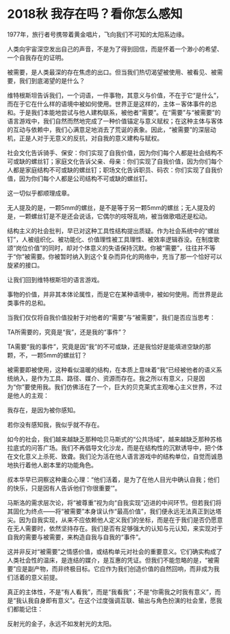 # **2018秋 我存在吗？看你怎么感知**

1977年，旅行者号携带着黄金唱片，飞向我们不可知的太阳系边缘。

人类向宇宙深空发出自己的声音，不是为了得到回信，而是怀着一个渺小的希望、一个自我存在的证明。

被需要，是人类最深的存在焦虑的出口。但当我们热切渴望被使用、被看见、被需要，我们到底渴望的是什么？

维特根斯坦告诉我们，一个词语，一件事物，其意义与价值，不在于它“是什么”，而在于它在什么样的语境中被如何使用。世界正是这样的，主体－客体事件的总和。于是我们本能地尝试与他人建构联系，被他者“需要”。在“需要”与“被需要”的语言游戏中，我们自然而然地完成了一种价值锚定与意义赋权；在这种主体与客体的互动与依赖中，我们心满意足地消去了荒诞的表象。因此，“被需要”的深层动机，正是人对于无意义的反抗，对自我的意义建构与赋权。

社会文化告诉骑手、保安：你们实现了自我价值，因为你们每个人都是社会结构不可或缺的螺丝钉；家庭文化告诉父亲、母亲：你们实现了自我价值，因为你们每个人都是家庭结构不可或缺的螺丝钉；职场文化告诉职员、码农：你们实现了自我价值，因为你们每个人都是公司结构不可或缺的螺丝钉。

这一切似乎都顺理成章。

无人提及的是，一颗5mm的螺丝，是不是等于另一颗5mm的螺丝；无人提及的是，一颗螺丝钉是不是还会说话，它偶尔的吱呀乱响，被当做歌唱还是松动。

结构主义的社会批判，早已对这种工具性结构提出质疑。作为社会系统中的“螺丝钉”，人被组织化、被功能化、价值理性被工具理性、被效率逻辑吞没。在制度歌颂“岗位价值”的同时，却对个体意义的失语保持沉默。你被“需要”，往往并不等于“你”被需要。你被暂时纳入到这个复杂而异化的网络中，充当了那一个恰好可以旋紧的接口。

让我们回到维特根斯坦的语言游戏。

事物的价值，并非其本体论属性，而是它在某种语境中，被如何使用。而世界是此类事件的总和。

当我们仅仅将自我价值投射于对他者的“需要”与“被需要”，我们是否应当思考：

TA所需要的，究竟是“我”，还是我的“事件”？

TA需要“我的事件”，究竟是因“我”的不可或缺，还是我恰好是能填进空缺的那颗，不，一颗5mm的螺丝钉？

被需要即被使用，这种看似温暖的结构，在本质上意味着“我”已经被他者的语义系统纳入，是作为工具、路径、媒介、资源而存在。我之所以有意义，只是因为“你”要使用我。我们仿佛活在了一个，巨大的贝克莱式主观唯心主义世界，不过是他人的主观：

我存在，是因为被你感知。

若你没有感知我，我似乎就不存在。

如今的社会，我们越来越缺乏那种哈贝马斯式的“公共场域”，越来越缺乏那种苏格拉底式的问答广场。我们不再倡导文化沙龙，而是在结构性的沉默诱导中，把个体在文化意义上杀死、致聋。我们沦为活在他人语言游戏中的结构单位，自觉而诚恳地执行着他人剧本里的功能角色。

叔本华早已洞察这种庸众心理：“他们活着，是为了在他人目光中确认自我；他们的快乐，只是因有人告诉他们‘你很重要’”。

马斯洛的需求层次论，将“被尊重”视为向“自我实现”迈进的中间环节。但若我们将其固化为终点——将“被需要”本身误认作“最高价值”，我们便永远无法真正到达塔尖。因为自我实现，从来不应依赖他人定义我们的坐标，而是在于我们是否仍愿意在无人需要时，依然坚持存在。我们是否有足够强大的认知与元认知，来实现对于自我的需要与被需要，来构造自我与自我的“事件”。

这并非反对“被需要”之情感价值，或结构单元对社会的重要意义。它们确实构成了人类社会性的温床，是连结的媒介，是互惠的凭证。但我们不能忽略的是，“被需要”应是副产物，而非终极目标。它应作为我们创造价值的自然回响，而非成为我们活着的意义前提。

真正的主体性，不是“有人看我”，而是“我看我”；不是“你需我之时我有意义”，而是“我认我自身即有意义”。在这个过度强调互联、输出与角色扮演的社会里，愿我们都能记住：

反射光的金子，永远不如发射光的太阳。